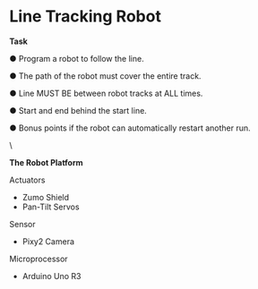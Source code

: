 # Line Tracking Robot

**Task**

● Program a robot to follow the line.

● The path of the robot must cover the entire track.

● Line MUST BE between robot tracks at ALL times.

● Start and end behind the start line.

● Bonus points if the robot can automatically restart another run.

\\


**The Robot Platform**

Actuators
* Zumo Shield
* Pan-Tilt Servos

Sensor
* Pixy2 Camera

Microprocessor
* Arduino Uno R3

